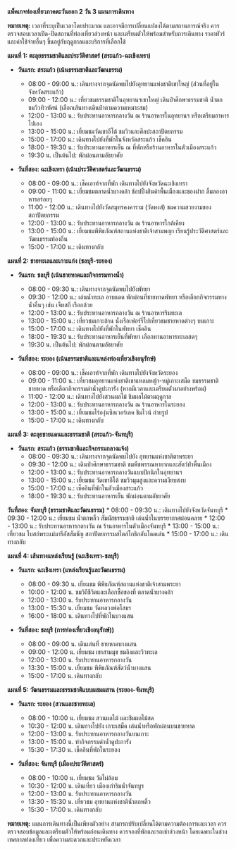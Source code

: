 **แพ็คเกจท่องเที่ยวภาคตะวันออก 2 วัน 3 แผนการเดินทาง**

**หมายเหตุ:**  เวลาที่ระบุเป็นเวลาโดยประมาณ และอาจมีการเปลี่ยนแปลงได้ตามสถานการณ์จริง  ควรตรวจสอบเวลาเปิด-ปิดสถานที่ท่องเที่ยวล่วงหน้า และเตรียมตัวให้พร้อมสำหรับการเดินทาง  ราคาทัวร์และค่าใช้จ่ายอื่นๆ ขึ้นอยู่กับฤดูกาลและบริการที่เลือกใช้


**แผนที่ 1:  ตะลุยธรรมชาติและประวัติศาสตร์ (สระแก้ว-ฉะเชิงเทรา)**

* **วันแรก: สระแก้ว (เน้นธรรมชาติและวัฒนธรรม)**
    * 08:00 - 09:00 น.: เดินทางจากจุดนัดพบไปยังอุทยานแห่งชาติเขาใหญ่ (ส่วนที่อยู่ในจังหวัดสระแก้ว)
    * 09:00 - 12:00 น.:  เที่ยวชมธรรมชาติในอุทยานฯเขาใหญ่  เดินป่าศึกษาธรรมชาติ น้ำตก  ชมวิวทิวทัศน์ (เลือกเส้นทางเดินป่าตามความเหมาะสม)
    * 12:00 - 13:00 น.: รับประทานอาหารกลางวัน ณ ร้านอาหารในอุทยานฯ หรือเตรียมอาหารไปเอง
    * 13:00 - 15:00 น.: เยี่ยมชมวัดเขาอีโต้ ชมวิวและศิลปะสถาปัตยกรรม
    * 15:00 - 17:00 น.: เดินทางไปยังที่พักในจังหวัดสระแก้ว เช็คอิน
    * 18:00 - 19:30 น.:  รับประทานอาหารเย็น ณ ที่พักหรือร้านอาหารในตัวเมืองสระแก้ว
    * 19:30 น. เป็นต้นไป: พักผ่อนตามอัธยาศัย


* **วันที่สอง: ฉะเชิงเทรา (เน้นประวัติศาสตร์และวัฒนธรรม)**
    * 08:00 - 09:00 น.:  เช็คเอาท์จากที่พัก  เดินทางไปยังจังหวัดฉะเชิงเทรา
    * 09:00 - 11:00 น.:  เยี่ยมชมตลาดน้ำบางคล้า ช้อปปิ้งสินค้าพื้นเมืองและของฝาก  ลิ้มลองอาหารอร่อยๆ
    * 11:00 - 12:00 น.: เดินทางไปยังวัดสมุทรคงคาราม (วัดหงส์) ชมความสวยงามของสถาปัตยกรรม
    * 12:00 - 13:00 น.: รับประทานอาหารกลางวัน ณ ร้านอาหารใกล้เคียง
    * 13:00 - 15:00 น.:  เยี่ยมชมพิพิธภัณฑ์สถานแห่งชาติเจ้าสามพญา  เรียนรู้ประวัติศาสตร์และวัฒนธรรมท้องถิ่น
    * 15:00 - 17:00 น.: เดินทางกลับ


**แผนที่ 2: ชายทะเลและเกาะแก่ง (ชลบุรี-ระยอง)**

* **วันแรก: ชลบุรี (เน้นชายหาดและกิจกรรมทางน้ำ)**
    * 08:00 - 09:30 น.: เดินทางจากจุดนัดพบไปยังพัทยา
    * 09:30 - 12:00 น.:  เล่นน้ำทะเล  อาบแดด  พักผ่อนที่ชายหาดพัทยา  หรือเลือกกิจกรรมทางน้ำอื่นๆ เช่น เจ็ทสกี  เรือกล้วย
    * 12:00 - 13:00 น.:  รับประทานอาหารกลางวัน ณ ร้านอาหารริมทะเล
    * 13:00 - 15:00 น.: เที่ยวชมเกาะล้าน นั่งเรือเฟอร์รี่ไปเที่ยวชมชายหาดต่างๆ บนเกาะ
    * 15:00 - 17:00 น.: เดินทางไปยังที่พักในพัทยา เช็คอิน
    * 18:00 - 19:30 น.: รับประทานอาหารเย็นที่พัทยา  เลือกทานอาหารทะเลสดๆ
    * 19:30 น. เป็นต้นไป: พักผ่อนตามอัธยาศัย


* **วันที่สอง: ระยอง (เน้นธรรมชาติและแหล่งท่องเที่ยวเชิงอนุรักษ์)**
    * 08:00 - 09:00 น.: เช็คเอาท์จากที่พัก เดินทางไปยังจังหวัดระยอง
    * 09:00 - 11:00 น.:  เที่ยวชมอุทยานแห่งชาติเขาแหลมหญ้า-หมู่เกาะเสม็ด  ชมธรรมชาติ  ชายหาด  หรือเลือกกิจกรรมดำน้ำดูปะการัง (หากมีเวลาและเตรียมตัวมาอย่างพร้อม)
    * 11:00 - 12:00 น.: เดินทางไปยังสวนผลไม้  ชิมผลไม้ตามฤดูกาล
    * 12:00 - 13:00 น.: รับประทานอาหารกลางวัน ณ ร้านอาหารในระยอง
    * 13:00 - 15:00 น.: เยี่ยมชมไร่องุ่นซิลเวอร์เลค  ชิมไวน์  ถ่ายรูป
    * 15:00 - 17:00 น.: เดินทางกลับ


**แผนที่ 3:  ตะลุยชายแดนและธรรมชาติ (สระแก้ว-จันทบุรี)**


* **วันแรก: สระแก้ว (ธรรมชาติและกิจกรรมกลางแจ้ง)**
    * 08:00 - 09:30 น.: เดินทางจากจุดนัดพบไปยัง อุทยานแห่งชาติตาพระยา
    * 09:30 - 12:00 น.: เดินป่าศึกษาธรรมชาติ ชมพืชพรรณหายากและสัตว์ป่าพื้นเมือง
    * 12:00 - 13:00 น.: รับประทานอาหารกลางวันแบบปิกนิกในอุทยานฯ
    * 13:00 - 15:00 น.: เยี่ยมชม วัดเขาอีโต้ ชมวิวมุมสูงและความเงียบสงบ
    * 15:00 - 17:00 น.: เช็คอินที่พักในตัวเมืองสระแก้ว
    * 18:00 - 19:30 น.: รับประทานอาหารเย็น พักผ่อนตามอัธยาศัย


 **วันที่สอง: จันทบุรี (ธรรมชาติและวัฒนธรรม)**
    * 08:00 - 09:30 น.: เดินทางไปยังจังหวัดจันทบุรี
    * 09:30 - 12:00 น.: เยี่ยมชม น้ำตกพลิ้ว สัมผัสธรรมชาติ เล่นน้ำในบรรยากาศผ่อนคลาย
    * 12:00 - 13:00 น.: รับประทานอาหารกลางวัน ณ ร้านอาหารในตัวเมืองจันทบุรี
    * 13:00 - 15:00 น.: เที่ยวชม โบสถ์พระแม่มารีอัสสัมชัญ สถาปัตยกรรมสไตล์โกธิกอันโดดเด่น
    * 15:00 - 17:00 น.: เดินทางกลับ

    
**แผนที่ 4: เส้นทางแหล่งเรียนรู้ (ฉะเชิงเทรา-ชลบุรี)**

* **วันแรก: ฉะเชิงเทรา (แหล่งเรียนรู้และวัฒนธรรม)**
   * 08:00 - 09:30 น. เยี่ยมชม พิพิธภัณฑ์สถานแห่งชาติเจ้าสามพระยา
   * 10:00 - 12:00 น. ชมวิถีชีวิตและเลือกซื้อของที่ ตลาดน้ำบางคล้า
   * 12:00 - 13:00 น. รับประทานอาหารกลางวัน
   * 13:00 - 15:30 น. เยี่ยมชม วัดหลวงพ่อโสธร
   * 16:00 - 18:00 น. เดินทางไปที่พักในบางแสน

* **วันที่สอง: ชลบุรี (การท่องเที่ยวเชิงอนุรักษ์))**
    * 08:00 - 09:00 น. เดินเล่นที่ ชายหาดบางแสน
    * 09:00 - 12:00 น. เยี่ยมชม เขาสามมุข ชมลิงและวิวทะเล
    * 12:00 - 13:00 น. รับประทานอาหารกลางวัน
    * 13:30 - 15:00 น. เยี่ยมชม พิพิธภัณฑ์สัตว์น้ำบางแสน
    * 15:00 - 17:00 น. เดินทางกลับ

**แผนที่ 5: วัฒนธรรมและธรรมชาติแบบผสมผสาน (ระยอง-จันทบุรี)**

* **วันแรก: ระยอง (สวนและชายทะเล)**
   * 08:00 - 10:00 น. เยี่ยมชม สวนผลไม้ และชิมผลไม้สด
   * 10:30 - 12:00 น. เดินทางไปยัง เกาะเสม็ด เล่นน้ำหรือพักผ่อนบนชายหาด
   * 12:00 - 13:00 น. รับประทานอาหารกลางวันบนเกาะ
   * 13:00 - 15:00 น. ทำกิจกรรมดำน้ำดูปะการัง
   * 15:30 - 17:30 น. เช็คอินที่พักในระยอง

* **วันที่สอง: จันทบุรี (เมืองประวัติศาสตร์)**
    * 08:00 - 10:00 น. เยี่ยมชม วัดไผ่ล้อม
    * 10:30 - 12:00 น. เดินเที่ยว เมืองเก่าริมน้ำจันทบูร
    * 12:00 - 13:00 น. รับประทานอาหารกลางวัน
    * 13:30 - 15:30 น. เที่ยวชม อุทยานแห่งชาติน้ำตกพลิ้ว
    * 15:30 - 17:00 น. เดินทางกลับ

**หมายเหตุ:**  แผนการเดินทางนี้เป็นเพียงตัวอย่าง  สามารถปรับเปลี่ยนได้ตามความต้องการและเวลา  ควรตรวจสอบข้อมูลและเตรียมตัวให้พร้อมก่อนเดินทาง  ควรจองที่พักและรถเช่าล่วงหน้า  โดยเฉพาะในช่วงเทศกาลท่องเที่ยว  เพื่อความสะดวกและประหยัดเวลา

